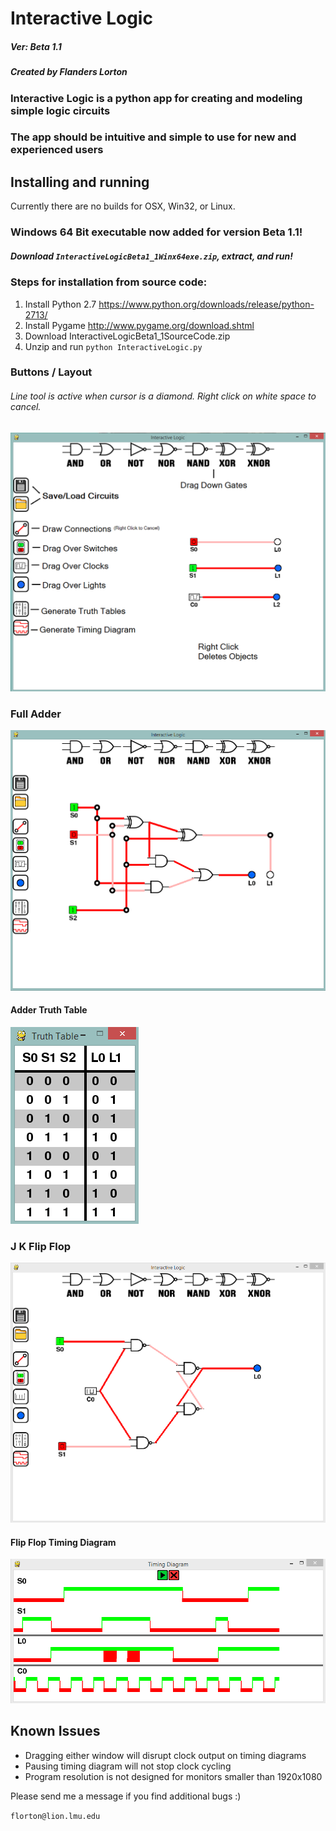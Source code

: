 # Interactive Logic

##### Ver: Beta 1.1
##### Created by Flanders Lorton

### Interactive Logic is a python app for creating and modeling simple logic circuits
### The app should be intuitive and simple to use for new and experienced users

## Installing and running
Currently there are no builds for OSX, Win32, or Linux.

### Windows 64 Bit executable now added for version Beta 1.1!

##### Download `InteractiveLogicBeta1_1Winx64exe.zip`, extract, and run!


### Steps for installation from source code:
1. Install Python 2.7 https://www.python.org/downloads/release/python-2713/
2. Install Pygame http://www.pygame.org/download.shtml
3. Download InteractiveLogicBeta1_1SourceCode.zip
4. Unzip and run `python InteractiveLogic.py`

### Buttons / Layout

###### Line tool is active when cursor is a diamond. Right click on white space to cancel.  
![Instructions](./Readme_Images/help.png)

### Full Adder
![FullAdder](./Readme_Images/adder.png)

#### Adder Truth Table
![FullAdderTT](./Readme_Images/adderTT.png)

### J K Flip Flop
![FlipFlop](./Readme_Images/flipflop.png)

#### Flip Flop Timing Diagram
![FlipFlopTG](./Readme_Images/flipflopTG.png)

## Known Issues
- Dragging either window will disrupt clock output on timing diagrams
- Pausing timing diagram will not stop clock cycling
- Program resolution is not designed for monitors smaller than 1920x1080 

Please send me a message if you find additional bugs :)

`florton@lion.lmu.edu`
